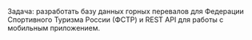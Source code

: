Задача: разработать базу данных горных перевалов для Федерации Спортивного Туризма России (ФСТР) и REST API для работы с мобильным приложением.
